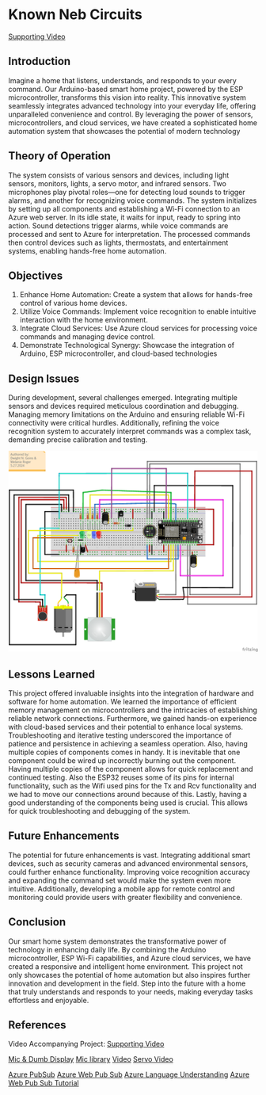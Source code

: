 # Known Neb Circuits
[Supporting Video](https://youtu.be/zoNuiFG_GVk)

## Introduction

Imagine a home that listens, understands, and responds to your every command. Our Arduino-based smart home project, powered by the ESP microcontroller, transforms this vision into reality. This innovative system seamlessly integrates advanced technology into your everyday life, offering unparalleled convenience and control. By leveraging the power of sensors, microcontrollers, and cloud services, we have created a sophisticated home automation system that showcases the potential of modern technology

## Theory of Operation

The system consists of various sensors and devices, including light sensors, monitors, lights, a servo motor, and infrared sensors. Two microphones play pivotal roles—one for detecting loud sounds to trigger alarms, and another for recognizing voice commands. The system initializes by setting up all components and establishing a Wi-Fi connection to an Azure web server. In its idle state, it waits for input, ready to spring into action. Sound detections trigger alarms, while voice commands are processed and sent to Azure for interpretation. The processed commands then control devices such as lights, thermostats, and entertainment systems, enabling hands-free home automation.

## Objectives

1) Enhance Home Automation: Create a system that allows for hands-free control of various home devices.
2) Utilize Voice Commands: Implement voice recognition to enable intuitive interaction with the home environment.
3) Integrate Cloud Services: Use Azure cloud services for processing voice commands and managing device control.
4) Demonstrate Technological Synergy: Showcase the integration of Arduino, ESP microcontroller, and cloud-based technologies 

## Design Issues

During development, several challenges emerged. Integrating multiple sensors and devices required meticulous coordination and debugging. Managing memory limitations on the Arduino and ensuring reliable Wi-Fi connectivity were critical hurdles. Additionally, refining the voice recognition system to accurately interpret commands was a complex task, demanding precise calibration and testing.

![Alt text](Midterm/Documents/Final-2024_bb.png "Schematic Diagram")

## Lessons Learned

This project offered invaluable insights into the integration of hardware and software for home automation. We learned the importance of efficient memory management on microcontrollers and the intricacies of establishing reliable network connections. Furthermore, we gained hands-on experience with cloud-based services and their potential to enhance local systems. Troubleshooting and iterative testing underscored the importance of patience and persistence in achieving a seamless operation. Also, having multiple copies of components comes in handy. It is inevitable that one component could be wired up incorrectly burning out the component. Having multiple copies of the component allows for quick replacement and continued testing. Also the ESP32 reuses some of its pins for internal functionality, such as the Wifi used pins for the Tx and Rcv functionality and we had to move our connections around because of this. Lastly, having a good understanding of the components being used is crucial. This allows for quick troubleshooting and debugging of the system. 

## Future Enhancements

The potential for future enhancements is vast. Integrating additional smart devices, such as security cameras and advanced environmental sensors, could further enhance functionality. Improving voice recognition accuracy and expanding the command set would make the system even more intuitive. Additionally, developing a mobile app for remote control and monitoring could provide users with greater flexibility and convenience.

## Conclusion

Our smart home system demonstrates the transformative power of technology in enhancing daily life. By combining the Arduino microcontroller, ESP Wi-Fi capabilities, and Azure cloud services, we have created a responsive and intelligent home environment. This project not only showcases the potential of home automation but also inspires further innovation and development in the field. Step into the future with a home that truly understands and responds to your needs, making everyday tasks effortless and enjoyable.

## References

Video Accompanying Project:
[Supporting Video](https://youtu.be/ueXpcHeXfcc?si=wkf0O5Zj8lw5V81l)

[Mic & Dumb Display](https://www.instructables.com/ESP32-Mic-Testing-With-INMP441-and-DumbDisplay/)
[Mic library](https://github.com/sheaivey/ESP32-AudioInI2S)
[Video](https://www.youtube.com/watch?v=m8LwPNXqK9o)
[Servo Video](https://www.youtube.com/watch?v=ueXpcHeXfcc)

[Azure PubSub](https://learn.microsoft.com/en-us/azure/azure-web-pubsub/key-concepts?WT.mc_id=Portal-Microsoft_Azure_SignalR)
[Azure Web Pub Sub](https://learn.microsoft.com/en-us/azure/azure-web-pubsub/reference-functions-bindings?tabs=csharp)
[Azure Language Understanding](https://github.com/MicrosoftLearning/mslearn-ai-language/blob/main/Instructions/Exercises/03-language-understanding.md)
[Azure Web Pub Sub Tutorial](https://learn.microsoft.com/en-us/azure/azure-web-pubsub/tutorial-serverless-notification?tabs=csharp-isolated-process)
